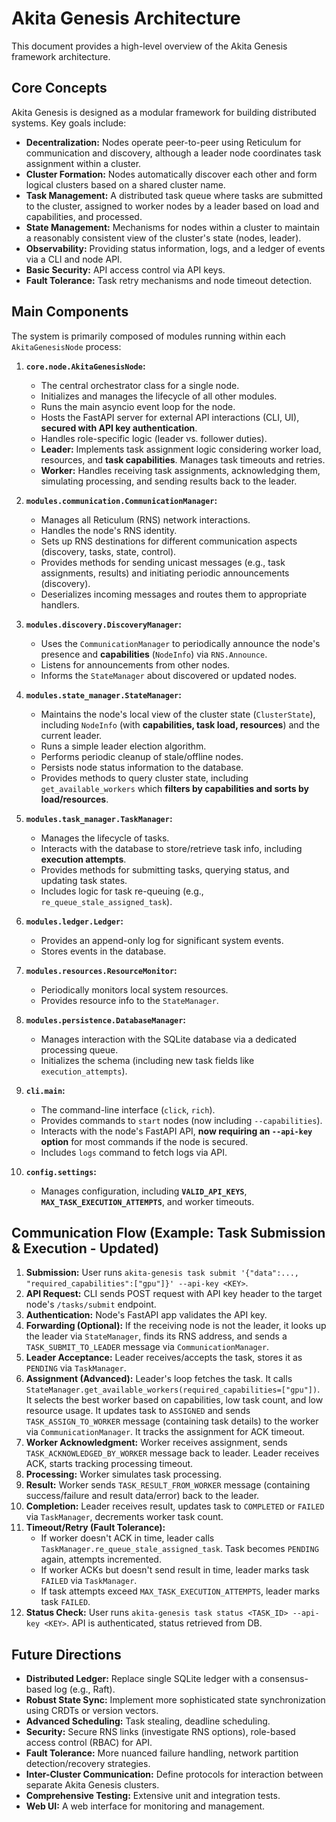 # Akita Genesis Architecture

This document provides a high-level overview of the Akita Genesis framework architecture.

## Core Concepts

Akita Genesis is designed as a modular framework for building distributed systems. Key goals include:

* **Decentralization:** Nodes operate peer-to-peer using Reticulum for communication and discovery, although a leader node coordinates task assignment within a cluster.
* **Cluster Formation:** Nodes automatically discover each other and form logical clusters based on a shared cluster name.
* **Task Management:** A distributed task queue where tasks are submitted to the cluster, assigned to worker nodes by a leader based on load and capabilities, and processed.
* **State Management:** Mechanisms for nodes within a cluster to maintain a reasonably consistent view of the cluster's state (nodes, leader).
* **Observability:** Providing status information, logs, and a ledger of events via a CLI and node API.
* **Basic Security:** API access control via API keys.
* **Fault Tolerance:** Task retry mechanisms and node timeout detection.

## Main Components

The system is primarily composed of modules running within each `AkitaGenesisNode` process:

1.  **`core.node.AkitaGenesisNode`:**
    * The central orchestrator class for a single node.
    * Initializes and manages the lifecycle of all other modules.
    * Runs the main asyncio event loop for the node.
    * Hosts the FastAPI server for external API interactions (CLI, UI), **secured with API key authentication**.
    * Handles role-specific logic (leader vs. follower duties).
    * **Leader:** Implements task assignment logic considering worker load, resources, and **task capabilities**. Manages task timeouts and retries.
    * **Worker:** Handles receiving task assignments, acknowledging them, simulating processing, and sending results back to the leader.

2.  **`modules.communication.CommunicationManager`:**
    * Manages all Reticulum (RNS) network interactions.
    * Handles the node's RNS identity.
    * Sets up RNS destinations for different communication aspects (discovery, tasks, state, control).
    * Provides methods for sending unicast messages (e.g., task assignments, results) and initiating periodic announcements (discovery).
    * Deserializes incoming messages and routes them to appropriate handlers.

3.  **`modules.discovery.DiscoveryManager`:**
    * Uses the `CommunicationManager` to periodically announce the node's presence and **capabilities** (`NodeInfo`) via `RNS.Announce`.
    * Listens for announcements from other nodes.
    * Informs the `StateManager` about discovered or updated nodes.

4.  **`modules.state_manager.StateManager`:**
    * Maintains the node's local view of the cluster state (`ClusterState`), including `NodeInfo` (with **capabilities, task load, resources**) and the current leader.
    * Runs a simple leader election algorithm.
    * Performs periodic cleanup of stale/offline nodes.
    * Persists node status information to the database.
    * Provides methods to query cluster state, including `get_available_workers` which **filters by capabilities and sorts by load/resources**.

5.  **`modules.task_manager.TaskManager`:**
    * Manages the lifecycle of tasks.
    * Interacts with the database to store/retrieve task info, including **execution attempts**.
    * Provides methods for submitting tasks, querying status, and updating task states.
    * Includes logic for task re-queuing (e.g., `re_queue_stale_assigned_task`).

6.  **`modules.ledger.Ledger`:**
    * Provides an append-only log for significant system events.
    * Stores events in the database.

7.  **`modules.resources.ResourceMonitor`:**
    * Periodically monitors local system resources.
    * Provides resource info to the `StateManager`.

8.  **`modules.persistence.DatabaseManager`:**
    * Manages interaction with the SQLite database via a dedicated processing queue.
    * Initializes the schema (including new task fields like `execution_attempts`).

9.  **`cli.main`:**
    * The command-line interface (`click`, `rich`).
    * Provides commands to `start` nodes (now including `--capabilities`).
    * Interacts with the node's FastAPI API, **now requiring an `--api-key` option** for most commands if the node is secured.
    * Includes `logs` command to fetch logs via API.

10. **`config.settings`:**
    * Manages configuration, including **`VALID_API_KEYS`**, **`MAX_TASK_EXECUTION_ATTEMPTS`**, and worker timeouts.

## Communication Flow (Example: Task Submission & Execution - Updated)

1.  **Submission:** User runs `akita-genesis task submit '{"data":..., "required_capabilities":["gpu"]}' --api-key <KEY>`.
2.  **API Request:** CLI sends POST request with API key header to the target node's `/tasks/submit` endpoint.
3.  **Authentication:** Node's FastAPI app validates the API key.
4.  **Forwarding (Optional):** If the receiving node is not the leader, it looks up the leader via `StateManager`, finds its RNS address, and sends a `TASK_SUBMIT_TO_LEADER` message via `CommunicationManager`.
5.  **Leader Acceptance:** Leader receives/accepts the task, stores it as `PENDING` via `TaskManager`.
6.  **Assignment (Advanced):** Leader's loop fetches the task. It calls `StateManager.get_available_workers(required_capabilities=["gpu"])`. It selects the best worker based on capabilities, low task count, and low resource usage. It updates task to `ASSIGNED` and sends `TASK_ASSIGN_TO_WORKER` message (containing task details) to the worker via `CommunicationManager`. It tracks the assignment for ACK timeout.
7.  **Worker Acknowledgment:** Worker receives assignment, sends `TASK_ACKNOWLEDGED_BY_WORKER` message back to leader. Leader receives ACK, starts tracking processing timeout.
8.  **Processing:** Worker simulates task processing.
9.  **Result:** Worker sends `TASK_RESULT_FROM_WORKER` message (containing success/failure and result data/error) back to the leader.
10. **Completion:** Leader receives result, updates task to `COMPLETED` or `FAILED` via `TaskManager`, decrements worker task count.
11. **Timeout/Retry (Fault Tolerance):**
    * If worker doesn't ACK in time, leader calls `TaskManager.re_queue_stale_assigned_task`. Task becomes `PENDING` again, attempts incremented.
    * If worker ACKs but doesn't send result in time, leader marks task `FAILED` via `TaskManager`.
    * If task attempts exceed `MAX_TASK_EXECUTION_ATTEMPTS`, leader marks task `FAILED`.
12. **Status Check:** User runs `akita-genesis task status <TASK_ID> --api-key <KEY>`. API is authenticated, status retrieved from DB.

## Future Directions

* **Distributed Ledger:** Replace single SQLite ledger with a consensus-based log (e.g., Raft).
* **Robust State Sync:** Implement more sophisticated state synchronization using CRDTs or version vectors.
* **Advanced Scheduling:** Task stealing, deadline scheduling.
* **Security:** Secure RNS links (investigate RNS options), role-based access control (RBAC) for API.
* **Fault Tolerance:** More nuanced failure handling, network partition detection/recovery strategies.
* **Inter-Cluster Communication:** Define protocols for interaction between separate Akita Genesis clusters.
* **Comprehensive Testing:** Extensive unit and integration tests.
* **Web UI:** A web interface for monitoring and management.

